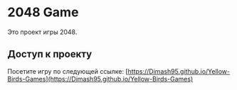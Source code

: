 # 2048 Game

Это проект игры 2048.

## Доступ к проекту

Посетите игру по следующей ссылке: [https://Dimash95.github.io/Yellow-Birds-Games](https://Dimash95.github.io/Yellow-Birds-Games)
